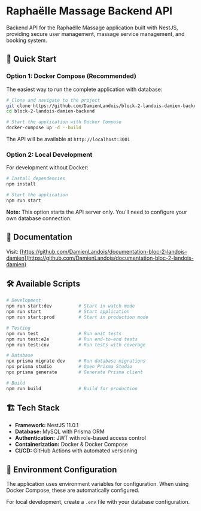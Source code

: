 # Raphaëlle Massage Backend API

Backend API for the Raphaëlle Massage application built with NestJS, providing secure user management, massage service management, and booking system.

## 🚀 Quick Start

### Option 1: Docker Compose (Recommended)

The easiest way to run the complete application with database:

```bash
# Clone and navigate to the project
git clone https://github.com/DamienLandois/block-2-landois-damien-backend.git
cd block-2-landois-damien-backend

# Start the application with Docker Compose
docker-compose up -d --build
```

The API will be available at `http://localhost:3001`

### Option 2: Local Development

For development without Docker:

```bash
# Install dependencies
npm install

# Start the application
npm run start
```

**Note:** This option starts the API server only. You'll need to configure your own database connection.

## 📖 Documentation

Visit: [https://github.com/DamienLandois/documentation-bloc-2-landois-damien](https://github.com/DamienLandois/documentation-bloc-2-landois-damien)

## 🛠️ Available Scripts

```bash
# Development
npm run start:dev          # Start in watch mode
npm run start              # Start application
npm run start:prod         # Start in production mode

# Testing
npm run test               # Run unit tests
npm run test:e2e           # Run end-to-end tests
npm run test:cov           # Run tests with coverage

# Database
npx prisma migrate dev     # Run database migrations
npx prisma studio          # Open Prisma Studio
npx prisma generate        # Generate Prisma client

# Build
npm run build              # Build for production
```

## 🏗️ Tech Stack

- **Framework:** NestJS 11.0.1
- **Database:** MySQL with Prisma ORM
- **Authentication:** JWT with role-based access control
- **Containerization:** Docker & Docker Compose
- **CI/CD:** GitHub Actions with automated versioning

## 🔧 Environment Configuration

The application uses environment variables for configuration. When using Docker Compose, these are automatically configured.

For local development, create a `.env` file with your database configuration.
